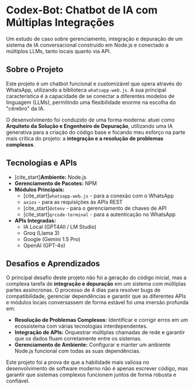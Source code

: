 # Codex-Bot: Chatbot de IA com Múltiplas Integrações

Um estudo de caso sobre gerenciamento, integração e depuração de um sistema de IA conversacional construído em Node.js e conectado a múltiplos LLMs, tanto locais quanto via API.

## Sobre o Projeto

Este projeto é um chatbot funcional e customizável que opera através do WhatsApp, utilizando a biblioteca `whatsapp-web.js`. A sua principal característica é a capacidade de se conectar a diferentes modelos de linguagem (LLMs), permitindo uma flexibilidade enorme na escolha do "cérebro" da IA.

O desenvolvimento foi conduzido de uma forma moderna: atuei como **Arquiteto da Solução e Engenheiro de Depuração**, utilizando uma IA generativa para a criação do código base e focando meu esforço na parte mais crítica do projeto: a **integração e a resolução de problemas complexos**.

## Tecnologias e APIs

* [cite_start]**Ambiente:** Node.js 
* **Gerenciamento de Pacotes:** NPM
* **Módulos Principais:**
    * [cite_start]`whatsapp-web.js` - para a conexão com o WhatsApp 
    * `axios` - para as requisições às APIs REST
    * [cite_start]`dotenv` - para o gerenciamento de chaves de API 
    * [cite_start]`qrcode-terminal` - para a autenticação no WhatsApp 
* **APIs Integradas:**
    * IA Local (GPT4All / LM Studio)
    * Groq (Llama 3)
    * Google (Gemini 1.5 Pro)
    * OpenAI (GPT-4o)

## Desafios e Aprendizados

O principal desafio deste projeto não foi a geração do código inicial, mas a complexa tarefa de **integração e depuração** em um sistema com múltiplas partes assíncronas. O processo de 4 dias para resolver bugs de compatibilidade, gerenciar dependências e garantir que as diferentes APIs e módulos locais conversassem de forma estável foi uma imersão profunda em:

* **Resolução de Problemas Complexos:** Identificar e corrigir erros em um ecossistema com várias tecnologias interdependentes.
* **Integração de APIs:** Orquestrar múltiplas chamadas de rede e garantir que os dados fluam corretamente entre os sistemas.
* **Gerenciamento de Ambiente:** Configurar e manter um ambiente Node.js funcional com todas as suas dependências.

Este projeto foi a prova de que a habilidade mais valiosa no desenvolvimento de software moderno não é apenas escrever código, mas garantir que sistemas complexos funcionem juntos de forma robusta e confiável.

